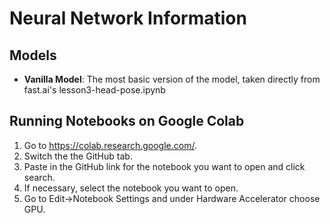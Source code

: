 # Neural Network Information

## Models
* **Vanilla Model**: The most basic version of the model, taken directly from fast.ai's lesson3-head-pose.ipynb

## Running Notebooks on Google Colab
1. Go to https://colab.research.google.com/.
2. Switch the the GitHub tab.
3. Paste in the GitHub link for the notebook you want to open and click search.
4. If necessary, select the notebook you want to open.
5. Go to Edit→Notebook Settings and under Hardware Accelerator choose GPU.
